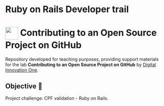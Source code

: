 # Ruby on Rails Developer trail
<h1>
    <a href="https://www.dio.me/">
     <img align="center" width="40px" src="https://hermes.digitalinnovation.one/assets/diome/logo-minimized.png"></a>
    <span> Contributing to an Open Source Project on GitHub </span>
</h1>

Repository developed for teaching purposes, providing support materials for the lab **Contributing to an Open Source Project on GitHub** by [Digital Innovation One](https://www.dio.me/).

## Objective 🎯
Project challenge: CPF validation - Ruby on Rails.
